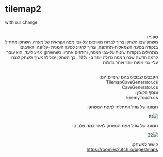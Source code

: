 # tilemap2
with our change
<div dir='rtl' lang='he'>

<br>
סעיף ו
<br>
 משחק שבו השחקן צריך לברוח מאויבים על-גבי מפה אקראית של מערה. השחקן מתחיל בנקודה
 בפינה השמאלית-תחתונה, וצריך להגיע לפינה הימנית -עליונה.
האויבים מתחילים בנקודות שונות על-גבי המפה, ורודפים אחריו. כשהשחקן מגיע ליעד, הוא עובר לרמה חדשה
שבה המפה גדולה יותר ב- 10% . כך השחקן יכול להמשיך ולשחק לנצח על- גבי מפות יותר ויותר גדולות
<br>
<br>


הקבצים שבוצעו בהם שינויים הם:
 <br>
TilemapCaveGenerator.cs
 <br>
CaveGenerator.cs
 <br>
ונוסף הקובץ:
 <br>
EnemyTouch.cs

תמונה של גודל התחלתי למפת המשחק:
 <br>

 ![ttt](https://user-images.githubusercontent.com/57321080/143797233-560b37e1-b23e-41c4-8701-6fee84ea8c2e.PNG)

  תמונה של גודל מפת המשחק לאחר כמה שלבים:

 ![22](https://user-images.githubusercontent.com/57321080/143797235-9ccf3b74-46c0-4669-b12f-d97c16db4ec2.PNG)

קישור למשחק:
 <br>
https://roomies2.itch.io/bigestmaps

